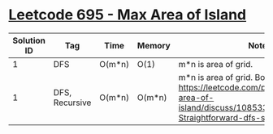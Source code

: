 # [Leetcode 695 - Max Area of Island](https://leetcode.com/problems/max-area-of-island/)

| Solution ID | Tag | Time | Memory | Note |
| ----------- | --- | ---- | ------ | ---- |
| 1 | DFS | O(m*n) | O(1) | m*n is area of grid. |
| 1 | DFS, Recursive | O(m*n) | O(m*n) | m*n is area of grid. Borrow from: https://leetcode.com/problems/max-area-of-island/discuss/108533/JavaC%2B%2B-Straightforward-dfs-solution |